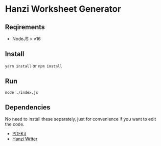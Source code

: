 # Hanzi Worksheet Generator

## Reqirements

- NodeJS > v16

## Install

`yarn install` or `npm install`

## Run

`node ./index.js`

## Dependencies

No need to install these separately, just for convenience if you want to edit the code.

- [PDFKit](https://pdfkit.org/docs/)
- [Hanzi Writer](https://hanziwriter.org/docs.html)

